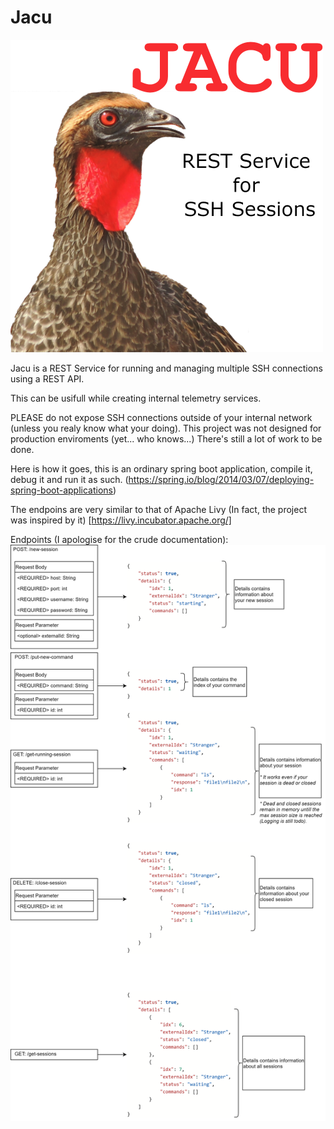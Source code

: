 # Jacu
<img src="https://github.com/ghhwer/Jacu/blob/main/Jacu.png?raw=true" alt="Jacu Logo" width="500"/>

Jacu is a REST Service for running and managing multiple SSH connections using a REST API. 

This can be usifull while creating internal telemetry services.


PLEASE do not expose SSH connections outside of your internal network (unless you realy know what your doing). This project was not designed for production enviroments (yet... who knows...) There's still a lot of work to be done.

Here is how it goes, this is an ordinary spring boot application, compile it, debug it and run it as such. (https://spring.io/blog/2014/03/07/deploying-spring-boot-applications)

The endpoins are very similar to that of Apache Livy (In fact, the project was inspired by it) [https://livy.incubator.apache.org/]

Endpoints (I apologise for the crude documentation):
<img src="https://raw.githubusercontent.com/ghhwer/Jacu/main/JacuEndpoints.png" alt="endpoints" />
